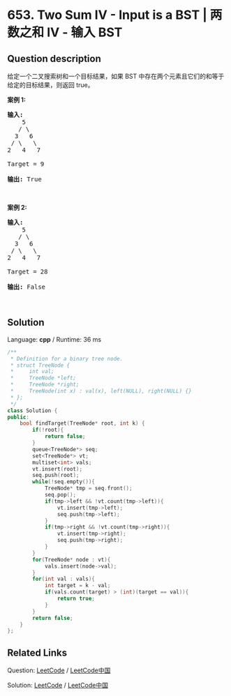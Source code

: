 # 653. Two Sum IV - Input is a BST | 两数之和 IV - 输入 BST

## Question description

<!--If you want to use the English description, use <p>Given a Binary Search Tree and a target number, return true if there exist two elements in the BST such that their sum is equal to the given target.</p>

<p><b>Example 1:</b></p>

<pre>
<b>Input:</b> 
    5
   / \
  3   6
 / \   \
2   4   7

Target = 9

<b>Output:</b> True
</pre>

<p>&nbsp;</p>

<p><b>Example 2:</b></p>

<pre>
<b>Input:</b> 
    5
   / \
  3   6
 / \   \
2   4   7

Target = 28

<b>Output:</b> False
</pre>

<p>&nbsp;</p>
 instead-->
<p>给定一个二叉搜索树和一个目标结果，如果 BST 中存在两个元素且它们的和等于给定的目标结果，则返回 true。</p>

<p><strong>案例 1:</strong></p>

<pre>
<strong>输入:</strong> 
    5
   / \
  3   6
 / \   \
2   4   7

Target = 9

<strong>输出:</strong> True
</pre>

<p>&nbsp;</p>

<p><strong>案例 2:</strong></p>

<pre>
<strong>输入:</strong> 
    5
   / \
  3   6
 / \   \
2   4   7

Target = 28

<strong>输出:</strong> False
</pre>

<p>&nbsp;</p>




## Solution

Language: **cpp**  /  Runtime: 36 ms

```cpp
/**
 * Definition for a binary tree node.
 * struct TreeNode {
 *     int val;
 *     TreeNode *left;
 *     TreeNode *right;
 *     TreeNode(int x) : val(x), left(NULL), right(NULL) {}
 * };
 */
class Solution {
public:
    bool findTarget(TreeNode* root, int k) {
        if(!root){
            return false;
        }
        queue<TreeNode*> seq;
        set<TreeNode*> vt;
        multiset<int> vals;
        vt.insert(root);
        seq.push(root);
        while(!seq.empty()){
            TreeNode* tmp = seq.front();
            seq.pop();
            if(tmp->left && !vt.count(tmp->left)){
                vt.insert(tmp->left);
                seq.push(tmp->left);
            }
            if(tmp->right && !vt.count(tmp->right)){
                vt.insert(tmp->right);
                seq.push(tmp->right);
            }
        }
        for(TreeNode* node : vt){
            vals.insert(node->val);
        }
        for(int val : vals){
            int target = k - val;
            if(vals.count(target) > (int)(target == val)){
                return true;
            }
        }
        return false;
    }
};
```



## Related Links

Question: [LeetCode](https://leetcode.com/problems/two-sum-iv-input-is-a-bst/description/)  /  [LeetCode中国](https://leetcode-cn.com/problems/two-sum-iv-input-is-a-bst/description/)

Solution: [LeetCode](https://leetcode.com/articles/two-sum-iv-input-is-a-bst/)  /  [LeetCode中国](https://leetcode-cn.com/articles/two-sum-iv-input-is-a-bst/)